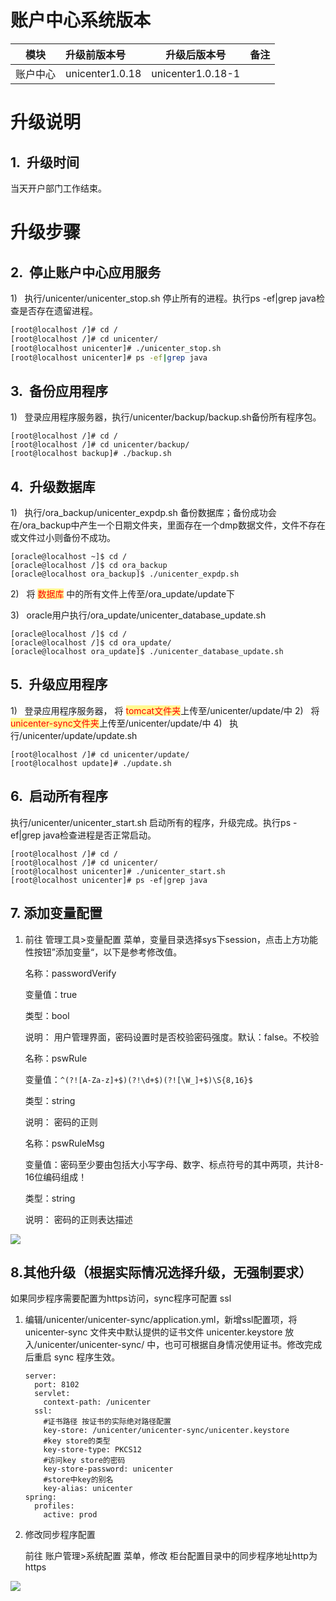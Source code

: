 # 账户中心系统版本

| 模块     | 升级前版本号    | 升级后版本号      | 备注 |
| -------- | :-------------- | ----------------- | ---- |
| 账户中心 | unicenter1.0.18 | unicenter1.0.18-1 |      |


# 升级说明

## 1.  升级时间

当天开户部门工作结束。

# 升级步骤

## 2.  停止账户中心应用服务

1)    执行/unicenter/unicenter_stop.sh 停止所有的进程。执行ps -ef|grep java检查是否存在遗留进程。
```bash
[root@localhost /]# cd /
[root@localhost /]# cd unicenter/
[root@localhost unicenter]# ./unicenter_stop.sh
[root@localhost unicenter]# ps -ef|grep java
```

## 3.  备份应用程序

1)    登录应用程序服务器，执行/unicenter/backup/backup.sh备份所有程序包。
```shell
[root@localhost /]# cd /
[root@localhost /]# cd unicenter/backup/
[root@localhost backup]# ./backup.sh
```
## 4.  升级数据库

1)   执行/ora_backup/unicenter_expdp.sh 备份数据库；备份成功会在/ora_backup中产生一个日期文件夹，里面存在一个dmp数据文件，文件不存在或文件过小则备份不成功。
```shell
[oracle@localhost ~]$ cd /
[oracle@localhost /]$ cd ora_backup
[oracle@localhost ora_backup]$ ./unicenter_expdp.sh
```
2)   将 <span style="background:#fff88f"><font color="#ff0000">数据库</font></span> 中的所有文件上传至/ora_update/update下

3)   oracle用户执行/ora_update/unicenter_database_update.sh
```shell
[oracle@localhost /]$ cd /
[oracle@localhost /]$ cd ora_update/
[oracle@localhost ora_update]$ ./unicenter_database_update.sh
```
## 5.  升级应用程序

1)   登录应用程序服务器， 将 <span style="background:#fff88f"><font color="#ff0000"><font color="#ff0000">tomcat文件夹</font></font></span>上传至/unicenter/update/中
2)   将 <span style="background:#fff88f"><font color="#ff0000">unicenter-sync文件夹</font></span>上传至/unicenter/update/中
4)   执行/unicenter/update/update.sh
```shell
[root@localhost /]# cd unicenter/update/
[root@localhost update]# ./update.sh
```


## 6.  启动所有程序

执行/unicenter/unicenter_start.sh 启动所有的程序，升级完成。执行ps -ef|grep java检查进程是否正常启动。
```shell
[root@localhost /]# cd /
[root@localhost /]# cd unicenter/
[root@localhost unicenter]# ./unicenter_start.sh
[root@localhost unicenter]# ps -ef|grep java
```

## 7. 添加变量配置

1. 前往 管理工具>变量配置 菜单，变量目录选择sys下session，点击上方功能性按钮”添加变量“，以下是参考修改值。

   

   名称：passwordVerify

   变量值：true

   类型：bool

   说明：  用户管理界面，密码设置时是否校验密码强度。默认：false。不校验

   

   名称：pswRule

   变量值：```^(?![A-Za-z]+$)(?!\d+$)(?![\W_]+$)\S{8,16}$```

   类型：string

   说明：  密码的正则

   

   名称：pswRuleMsg

   变量值：密码至少要由包括大小写字母、数字、标点符号的其中两项，共计8-16位编码组成！  

   类型：string

   说明：  密码的正则表达描述

![](https://gitee.com/leonblack/ImgURL/raw/master/image/2024822/u8kn6tfh6g1724293483494.png)



## 8.其他升级（根据实际情况选择升级，无强制要求）

如果同步程序需要配置为https访问，sync程序可配置 ssl

1. 编辑/unicenter/unicenter-sync/application.yml，新增ssl配置项，将unicenter-sync 文件夹中默认提供的证书文件 unicenter.keystore 放入/unicenter/unicenter-sync/ 中，也可可根据自身情况使用证书。修改完成后重启 sync 程序生效。 

   ```
   server:
     port: 8102
     servlet:
       context-path: /unicenter
     ssl:
       #证书路径 按证书的实际绝对路径配置
       key-store: /unicenter/unicenter-sync/unicenter.keystore
       #key store的类型
       key-store-type: PKCS12
       #访问key store的密码
       key-store-password: unicenter
       #store中key的别名
       key-alias: unicenter
   spring:
     profiles:
       active: prod
   
   ```

2. 修改同步程序配置

   前往 账户管理>系统配置 菜单，修改 柜台配置目录中的同步程序地址http为 https

![](https://gitee.com/leonblack/ImgURL/raw/master/image/2024913/67o8vuo4uf1726196001122.png)
